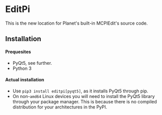 # EditPi

This is the new location for Planet's built-in MCPIEdit's source code. 

## Installation
#### Prequesites
- PyQt5, see further.
- Python 3
#### Actual installation
- Use `pip3 install editpi[pyqt5]`, as it installs PyQt5 through pip.
- On non-`amd64` Linux devices you will need to install the PyQt5 library through your package manager. This is because there is no compiled distribution for your architectures in the PyPI.

